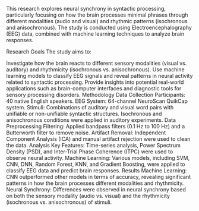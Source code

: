 
This research explores neural synchrony in syntactic processing, particularly focusing on how the brain processes minimal phrases through different modalities (audio and visual) and rhythmic patterns (isochronous and anisochronous). The study is conducted using Electroencephalography (EEG) data, combined with machine learning techniques to analyze brain responses.

Research Goals
The study aims to:

Investigate how the brain reacts to different sensory modalities (visual vs. auditory) and rhythmicity (isochronous vs. anisochronous).
Use machine learning models to classify EEG signals and reveal patterns in neural activity related to syntactic processing.
Provide insights into potential real-world applications such as brain-computer interfaces and diagnostic tools for sensory processing disorders.
Methodology
Data Collection
Participants: 40 native English speakers.
EEG System: 64-channel NeuroScan QuikCap system.
Stimuli: Combinations of auditory and visual word pairs with unifiable or non-unifiable syntactic structures. Isochronous and anisochronous conditions were applied in auditory experiments.
Data Preprocessing
Filtering: Applied bandpass filters (0.1 Hz to 100 Hz) and a Butterworth filter to remove noise.
Artifact Removal: Independent Component Analysis (ICA) and manual artifact rejection were used to clean the data.
Analysis
Key Features: Time-series analysis, Power Spectrum Density (PSD), and Inter-Trial Phase Coherence (ITPC) were used to observe neural activity.
Machine Learning: Various models, including SVM, CNN, DNN, Random Forest, KNN, and Gradient Boosting, were applied to classify EEG data and predict brain responses.
Results
Machine Learning: CNN outperformed other models in terms of accuracy, revealing significant patterns in how the brain processes different modalities and rhythmicity.
Neural Synchrony: Differences were observed in neural synchrony based on both the sensory modality (audio vs. visual) and the rhythmicity (isochronous vs. anisochronous) of stimuli.
